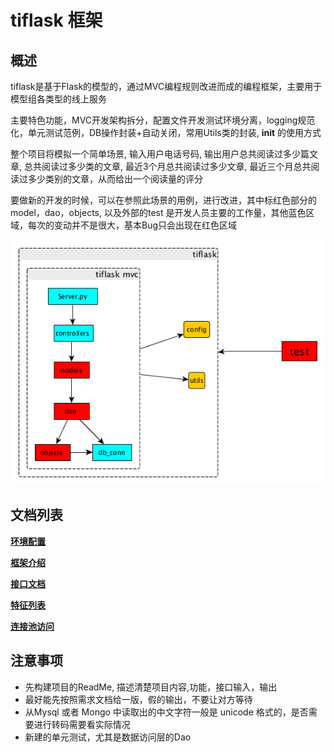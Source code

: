 # tiflask 框架

## 概述

  tiflask是基于Flask的模型的，通过MVC编程规则改进而成的编程框架，主要用于模型组各类型的线上服务
  
  主要特色功能，MVC开发架构拆分，配置文件开发测试环境分离，logging规范化，单元测试范例，DB操作封装+自动关闭，常用Utils类的封装, __init__ 的使用方式
  
  整个项目将模拟一个简单场景, 输入用户电话号码, 输出用户总共阅读过多少篇文章, 总共阅读过多少类的文章, 最近3个月总共阅读过多少文章, 最近三个月总共阅读过多少类别的文章，从而给出一个阅读量的评分 
  
  要做新的开发的时候，可以在参照此场景的用例，进行改进，其中标红色部分的 model，dao，objects, 以及外部的test 是开发人员主要的工作量，其他蓝色区域，每次的变动并不是很大，基本Bug只会出现在红色区域
  
  ![Alt text](docs/imgs/tiflask.png)


## 文档列表
[**环境配置**](docs/tiflask-环境配置.md)

[**框架介绍**](docs/tiflask-框架介绍.md)

[**接口文档**](docs/tiflask-接口文档.md)

[**特征列表**](docs/tiflask-用户特征列表.md)

[**连接池访问**](docs/tiflask-连接池.md)


## 注意事项
   * 先构建项目的ReadMe, 描述清楚项目内容,功能，接口输入，输出
   * 最好能先按照需求文档给一版，假的输出，不要让对方等待
   * 从Mysql 或者 Mongo 中读取出的中文字符一般是 unicode 格式的，是否需要进行转码需要看实际情况
   * 新建的单元测试，尤其是数据访问层的Dao
   
   
